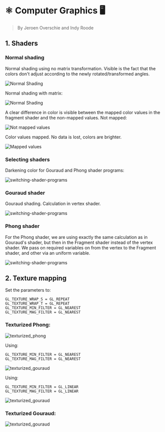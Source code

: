 # ⚛️ Computer Graphics 🖥
> By Jeroen Overschie and Indy Roode

## 1. Shaders

### Normal shading

Normal shading using no matrix transformation. Visible is the fact that the colors don't adjust according to the newly rotated/transformed angles.

![Normal Shading](./Screenshots/normal_shading_no-matrix.gif)

Normal shading with matrix:

![Normal Shading](./Screenshots/normal_shading.gif)

A clear difference in color is visible between the mapped color values in the fragment shader and the non-mapped values. Not mapped:

![Not mapped values](./Screenshots/normal_shading_range-not-mapped.png)


Color values mapped. No data is lost, colors are brighter.

![Mapped values](./Screenshots/normal_shading_range-mapped.png)

### Selecting shaders

Darkening color for Gouraud and Phong shader programs:

![switching-shader-programs](./Screenshots/switching-shader-programs.gif)

### Gouraud shader

Gouraud shading. Calculation in vertex shader.

![switching-shader-programs](./Screenshots/gouraud-shading.gif)

### Phong shader

For the Phong shader, we are using exactly the same calculation as in Gouraud's shader, but then in the Fragment shader instead of the vertex shader. We pass on required variables on from the vertex to the Fragment shader, and other via an uniform variable.

![switching-shader-programs](./Screenshots/phong-shading.gif)


## 2. Texture mapping

Set the parameters to:

```
GL_TEXTURE_WRAP_S = GL_REPEAT
GL_TEXTURE_WRAP_T = GL_REPEAT
GL_TEXTURE_MIN_FILTER = GL_NEAREST
GL_TEXTURE_MAG_FILTER = GL_NEAREST
```

### Texturized Phong:

![texturized_phong](./Screenshots/texturized_phong.gif)

Using:

```
GL_TEXTURE_MIN_FILTER = GL_NEAREST
GL_TEXTURE_MAG_FILTER = GL_NEAREST
```

![texturized_gouraud](./Screenshots/texturized_phong-gl-nearest.png)

Using:

```
GL_TEXTURE_MIN_FILTER = GL_LINEAR
GL_TEXTURE_MAG_FILTER = GL_LINEAR
```

![texturized_gouraud](./Screenshots/texturized_phong-gl-linear.png)

### Texturized Gouraud:

![texturized_gouraud](./Screenshots/texturized_gouraud.gif)

